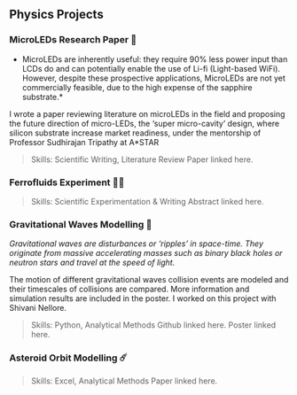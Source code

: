 ## Physics Projects

### MicroLEDs Research Paper 🥼
* MicroLEDs are inherently useful: they require 90% less power input than LCDs do and can potentially enable the use of Li-fi (Light-based WiFi). However, despite these prospective applications, MicroLEDs are not yet commercially feasible, due to the high expense of the sapphire substrate.*

I wrote a paper reviewing literature on microLEDs in the field and proposing the future direction of micro-LEDs, the ‘super micro-cavity’ design, where silicon substrate increase market readiness, under the mentorship of Professor Sudhirajan Tripathy at A*STAR

> Skills: Scientific Writing, Literature Review
> Paper linked here.

### Ferrofluids Experiment 👩‍🔬

> Skills: Scientific Experimentation & Writing
> Abstract linked here.

### Gravitational Waves Modelling 🔭
*Gravitational waves are disturbances or ‘ripples’ in space-time. They originate from massive accelerating masses such as binary black holes or neutron stars and travel at the speed of light.*

The motion of different gravitational waves collision events are modeled and their timescales of collisions are compared. More information and simulation results are included in the poster. I worked on this project with Shivani Nellore.

> Skills: Python, Analytical Methods
> Github linked here.
> Poster linked here.

### Asteroid Orbit Modelling ☄️

> Skills: Excel, Analytical Methods
> Paper linked here.
